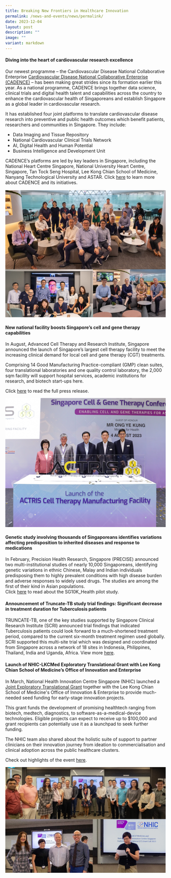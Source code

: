 ```yaml
---
title: Breaking New Frontiers in Healthcare Innovation
permalink: /news-and-events/news/permalink/
date: 2023-12-04
layout: post
description: ""
image: ""
variant: markdown
---
```

#### Diving into the heart of cardiovascular research excellence

Our newest programme – the Cardiovascular Disease National Collaborative Enterprise [Cardiovascular Disease National Collaborative Enterprise (CADENCE)](https://cadence-cvd.sg/) – has been making great strides since its formation earlier this year. As a national programme, CADENCE brings together data science, clinical trials and digital health talent and capabilities across the country to enhance the cardiovascular health of Singaporeans and establish Singapore as a global leader in cardiovascular research. 

It has established four joint platforms to translate cardiovascular disease research into preventive and public health outcomes which benefit patients, researchers and communities in Singapore. They include: 
* Data Imaging and Tissue Repository
* National Cardiovascular Clinical Trials Network
* AI, Digital Health and Human Potential
* Business Intelligence and Development Unit

CADENCE’s platforms are led by key leaders in Singapore, including the National Heart Centre Singapore, National University Heart Centre, Singapore, Tan Tock Seng Hospital, Lee Kong Chian School of Medicine, Nanyang Technological University and ASTAR. Click [here](https://www.cadence-cvd.sg/about/cadence/) to learn more about CADENCE and its initiatives. 

![2.1 CADENCE](/images/Resources_News/231203%20Year%20in%20review/2_1_CADENCE.png)

#### New national facility boosts Singapore’s cell and gene therapy capabilities

In August, Advanced Cell Therapy and Research Institute, Singapore announced the launch of Singapore’s largest cell therapy facility to meet the increasing clinical demand for local cell and gene therapy (CGT) treatments. 

Comprising 14 Good Manufacturing Practice-compliant (GMP) clean suites, four translational laboratories and one quality control laboratory, the 2,000 sqm facility will support hospital services, academic institutions for research, and biotech start-ups here. 

Click [here](https://www.cris.sg/news-and-events/media-releases/230804-actris-cell-therapy-facility/) to read the full press release. 

![ACTRIS lab launch](/images/Resources_Media/2023/230804_ACTRIS%20facility%20launch/img_9076.jpg)

#### Genetic study involving thousands of Singaporeans identifies variations affecting predisposition to inherited diseases and response to medications

In February, Precision Health Research, Singapore (PRECISE) announced two multi-institutional studies of nearly 10,000 Singaporeans, identifying genetic variations in ethnic Chinese, Malay and Indian individuals predisposing them to highly prevalent conditions with high disease burden and adverse responses to widely used drugs. The studies are among the first of their kind in Asian populations.  
Click [here](https://www.npm.sg/news-and-events/press-releases/genetic-study-identifies-variations-affecting-predisposition/) to read about the SG10K_Health pilot study.


#### Announcement of Truncate-TB study trial findings: Significant decrease in treatment duration for Tuberculosis patients

TRUNCATE-TB, one of the key studies supported by Singapore Clinical Research Institute (SCRI) announced trial findings that indicated Tuberculosis patients could look forward to a much-shortened treatment period, compared to the current six-month treatment regimen used globally. SCRI supported this multi-site trial which was designed and coordinated from Singapore across a network of 18 sites in Indonesia, Philippines, Thailand, India and Uganda, Africa. View more [here](https://www.linkedin.com/posts/singaporeclinicalresearchinstitute_truncate-tb-trial-nus-yong-loo-lin-school-activity-7049336486663503872-09k9). 


#### Launch of NHIC-LKCMed Exploratory Translational Grant with Lee Kong Chian School of Medicine’s Office of Innovation and Enterprise

In March, National Health Innovation Centre Singapore (NHIC) launched a [Joint Exploratory Translational Grant](https://www.nhic.sg/joint-medtech-grants/joint-medtech-grants/lkc/) together with the Lee Kong Chian School of Medicine's Office of Innovation & Enterprise to provide much-needed seed funding for early-stage innovation projects.

This grant funds the development of promising healthtech ranging from biotech, medtech, diagnostics, to software-as-a-medical-device technologies. Eligible projects can expect to receive up to $100,000 and grant recipients can potentially use it as a launchpad to seek further funding.

The NHIC team also shared about the holistic suite of support to partner clinicians on their innovation journey from ideation to commercialisation and clinical adoption across the public healthcare clusters.

Check out highlights of the event [here](https://www.linkedin.com/feed/update/urn:li:activity:7044219682572148736?updateEntityUrn=urn%3Ali%3Afs_feedUpdate%3A%28V2%2Curn%3Ali%3Aactivity%3A7044219682572148736%29).

![2.3 NHIC Grant](/images/Resources_News/231203%20Year%20in%20review/2_3_NHIC_GRANT.png)